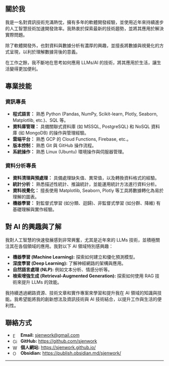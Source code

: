 ## 關於我

我是一名對資訊技術充滿熱忱，擁有多年的軟體開發經驗，並使用近年來持續進步的人工智慧技術加速開發效率。我熱衷於探索最新的技術趨勢，並將其應用於解決實際問題。

除了軟體開發外，也對資料與數據分析有濃厚的興趣，並擅長將數據與視覺化的方式呈現，以利於理解數據背後的意義。

在工作之餘，我不斷地在思考如何應用 LLMs/AI 的技術，將其應用於生活，讓生活變得更加便利。


## 專業技能

### 資訊專長

* **程式語言：** 熟悉 Python (Pandas, NumPy, Scikit-learn, Plotly, Seaborn, Matplotlib, etc.)、SQL 等。
* **資料庫管理：** 具備關聯式資料庫 (如 MSSQL, PostgreSQL) 和 NoSQL 資料庫 (如 MongoDB) 的操作與管理經驗。
* **雲端平台：** 熟悉 GCP 的 Cloud Functions, Firebase, etc.。
* **版本控制：** 熟悉 Git 與 GitHub 操作流程。
* **系統操作：** 熟悉 Linux (Ubuntu) 環境操作與伺服器管理。

### 資料分析專長

* **資料清理與預處理：** 具備處理缺失值、異常值，以及轉換資料格式的經驗。
* **統計分析：** 熟悉描述性統計、推論統計，並能運用統計方法進行資料分析。
* **資料視覺化：** 擅長使用 Matplotlib, Seaborn, Plotly 等工具將數據轉化為易於理解的圖表。
* **機器學習：** 對監督式學習 (如分類、迴歸)、非監督式學習 (如分群、降維) 有基礎理解與實作經驗。

## 對 AI 的興趣與了解

我對人工智慧的快速發展感到非常興奮，尤其是近年來的 LLMs 技術，並積極關注其在各個領域的應用。我對以下 AI 領域特別感興趣：

* **機器學習 (Machine Learning):** 探索如何建立和優化預測模型。
* **深度學習 (Deep Learning):** 了解神經網路的架構與應用。
* **自然語言處理 (NLP):** 例如文本分析、情感分析等。
* **檢索增強生成 (Retrieval-Augmented Generation):** 探索如何使用 RAG 技術來提升 LLMs 的效能。

我持續透過網路資源、技術文章和實作專案來學習和提升我在 AI 領域的知識與技能。我希望能將我的創新想法及資訊技術與 AI 技術結合，以提升工作與生活的便利性。

## 聯絡方式

<ul>
  <li><img src="https://cdn.jsdelivr.net/npm/simple-icons@v11/icons/gmail.svg" alt="Email Icon" width="16" height="16" style="vertical-align: middle; margin-right: 5px; filter: invert(15%) sepia(0%) saturate(0%) hue-rotate(180deg) brightness(95%) contrast(90%);"> <strong>Email:</strong> <a href="mailto:sjenwork@gmail.com">sjenwork@gmail.com</a></li>
  <li><img src="https://cdn.jsdelivr.net/npm/simple-icons@v11/icons/github.svg" alt="GitHub Icon" width="16" height="16" style="vertical-align: middle; margin-right: 5px; filter: invert(15%) sepia(0%) saturate(0%) hue-rotate(180deg) brightness(95%) contrast(90%);"> <strong>GitHub:</strong> <a href="https://github.com/sjenwork" target="_blank" rel="noopener noreferrer">https://github.com/sjenwork</a></li>
  <li><img src="https://cdn.jsdelivr.net/npm/feather-icons/dist/icons/globe.svg" alt="Website Icon" width="16" height="16" style="vertical-align: middle; margin-right: 5px; stroke: #333; fill: none; stroke-width: 2px; stroke-linecap: round; stroke-linejoin: round;"> <strong>個人網站:</strong> <a href="https://sjenwork.github.io/" target="_blank" rel="noopener noreferrer">https://sjenwork.github.io/</a></li>
  <li><img src="https://obsidian.md/images/obsidian-logo-gradient.svg" alt="Obsidian Icon" width="16" height="16" style="vertical-align: middle; margin-right: 5px; filter: invert(15%) sepia(0%) saturate(0%) hue-rotate(180deg) brightness(95%) contrast(90%);"> <strong>Obsidian:</strong> <a href="https://publish.obsidian.md/sjenwork/" target="_blank" rel="noopener noreferrer">https://publish.obsidian.md/sjenwork/</a></li>
</ul>

---